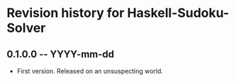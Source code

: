 # Revision history for Haskell-Sudoku-Solver

## 0.1.0.0  -- YYYY-mm-dd

* First version. Released on an unsuspecting world.
